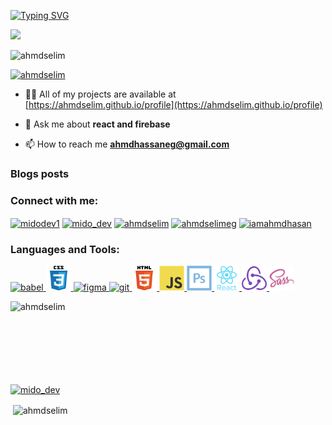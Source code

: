 [![Typing SVG](https://readme-typing-svg.herokuapp.com?duration=3000&lines=Hi+%F0%9F%91%8B;I'm+Ahmed+hassan+;I'm+Front+End+Developer;Freelancer)](https://git.io/typing-svg)

![](http://github-profile-summary-cards.vercel.app/api/cards/profile-details?username=ahmdselim&theme=default)

<p align="left"> <img src="https://komarev.com/ghpvc/?username=ahmdselim&label=Profile%20views&color=0e75b6&style=flat" alt="ahmdselim" /> </p>

<p align="left"> <a href="https://github.com/ryo-ma/github-profile-trophy"><img src="https://github-profile-trophy.vercel.app/?username=ahmdselim" alt="ahmdselim" /></a> </p>

- 👨‍💻 All of my projects are available at [https://ahmdselim.github.io/profile](https://ahmdselim.github.io/profile)

- 💬 Ask me about **react and firebase**

- 📫 How to reach me **ahmdhassaneg@gmail.com**

### Blogs posts

<!-- BLOG-POST-LIST:START -->
<!-- BLOG-POST-LIST:END -->

<h3 align="left">Connect with me:</h3>
<p align="left">
<a href="https://dev.to/midodev1" target="blank"><img align="center" src="https://raw.githubusercontent.com/rahuldkjain/github-profile-readme-generator/master/src/images/icons/Social/devto.svg" alt="midodev1" height="30" width="40" /></a>
<a href="https://twitter.com/mido_dev" target="blank"><img align="center" src="https://raw.githubusercontent.com/rahuldkjain/github-profile-readme-generator/master/src/images/icons/Social/twitter.svg" alt="mido_dev" height="30" width="40" /></a>
<a href="https://linkedin.com/in/ahmdselim" target="blank"><img align="center" src="https://raw.githubusercontent.com/rahuldkjain/github-profile-readme-generator/master/src/images/icons/Social/linked-in-alt.svg" alt="ahmdselim" height="30" width="40" /></a>
<a href="https://fb.com/ahmdselimeg" target="blank"><img align="center" src="https://raw.githubusercontent.com/rahuldkjain/github-profile-readme-generator/master/src/images/icons/Social/facebook.svg" alt="ahmdselimeg" height="30" width="40" /></a>
<a href="https://instagram.com/iamahmdhasan" target="blank"><img align="center" src="https://raw.githubusercontent.com/rahuldkjain/github-profile-readme-generator/master/src/images/icons/Social/instagram.svg" alt="iamahmdhasan" height="30" width="40" /></a>
</p>

<h3 align="left">Languages and Tools:</h3>
<p align="left"> <a href="https://babeljs.io/" target="_blank" rel="noreferrer"> <img src="https://www.vectorlogo.zone/logos/babeljs/babeljs-icon.svg" alt="babel" width="40" height="40"/> </a> <a href="https://www.w3schools.com/css/" target="_blank" rel="noreferrer"> <img src="https://raw.githubusercontent.com/devicons/devicon/master/icons/css3/css3-original-wordmark.svg" alt="css3" width="40" height="40"/> </a> <a href="https://www.figma.com/" target="_blank" rel="noreferrer"> <img src="https://www.vectorlogo.zone/logos/figma/figma-icon.svg" alt="figma" width="40" height="40"/> </a> <a href="https://git-scm.com/" target="_blank" rel="noreferrer"> <img src="https://www.vectorlogo.zone/logos/git-scm/git-scm-icon.svg" alt="git" width="40" height="40"/> </a> <a href="https://www.w3.org/html/" target="_blank" rel="noreferrer"> <img src="https://raw.githubusercontent.com/devicons/devicon/master/icons/html5/html5-original-wordmark.svg" alt="html5" width="40" height="40"/> </a> <a href="https://developer.mozilla.org/en-US/docs/Web/JavaScript" target="_blank" rel="noreferrer"> <img src="https://raw.githubusercontent.com/devicons/devicon/master/icons/javascript/javascript-original.svg" alt="javascript" width="40" height="40"/> </a> <a href="https://www.photoshop.com/en" target="_blank" rel="noreferrer"> <img src="https://raw.githubusercontent.com/devicons/devicon/master/icons/photoshop/photoshop-line.svg" alt="photoshop" width="40" height="40"/> </a> <a href="https://reactjs.org/" target="_blank" rel="noreferrer"> <img src="https://raw.githubusercontent.com/devicons/devicon/master/icons/react/react-original-wordmark.svg" alt="react" width="40" height="40"/> </a> <a href="https://redux.js.org" target="_blank" rel="noreferrer"> <img src="https://raw.githubusercontent.com/devicons/devicon/master/icons/redux/redux-original.svg" alt="redux" width="40" height="40"/> </a> <a href="https://sass-lang.com" target="_blank" rel="noreferrer"> <img src="https://raw.githubusercontent.com/devicons/devicon/master/icons/sass/sass-original.svg" alt="sass" width="40" height="40"/> </a> </p>

<p><img align="left" src="https://github-readme-stats.vercel.app/api/top-langs?username=ahmdselim&show_icons=true&locale=en&layout=compact" alt="ahmdselim" /></p>

<br /><br /><br /><br /><br /><br /><br /><p align="left"> <a href="https://twitter.com/mido_dev" target="blank"><img src="https://img.shields.io/twitter/follow/mido_dev?logo=twitter&style=for-the-badge" alt="mido_dev" /></a> </p>

<p>&nbsp;<img align="center" src="https://github-readme-stats.vercel.app/api?username=ahmdselim&show_icons=true&locale=en" alt="ahmdselim" /></p>
